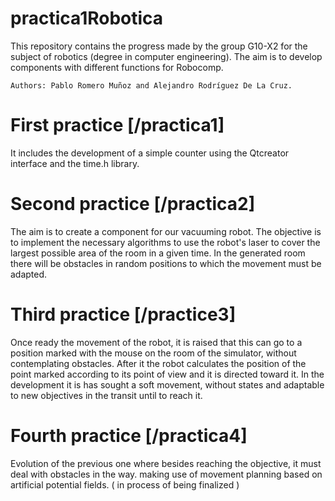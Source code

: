 # practica1Robotica

This repository contains the progress made by the group G10-X2 for the subject of robotics (degree in computer engineering). The aim is to develop components with different functions for Robocomp.

    Authors: Pablo Romero Muñoz and Alejandro Rodríguez De La Cruz.

# First practice [/practica1]

It includes the development of a simple counter using the Qtcreator interface and the time.h library.

# Second practice [/practica2]

The aim is to create a component for our vacuuming robot. The objective is to implement the necessary algorithms to use the robot's laser to cover the largest possible area of the room in a given time. In the generated room there will be obstacles in random positions to which the movement must be adapted. 

# Third practice [/practice3]

Once ready the movement of the robot, it is raised that this can go to a position marked with the mouse on the room of the simulator, without contemplating obstacles. After it the robot calculates the position of the point marked according to its point of view and it is directed toward it. In the development it is has sought a soft movement, without states and adaptable to new objectives in the transit until to reach it.

# Fourth practice [/practica4]

Evolution of the previous one where besides reaching the objective, it must deal with obstacles in the way. making use of movement planning based on artificial potential fields. ( in process of being finalized )

